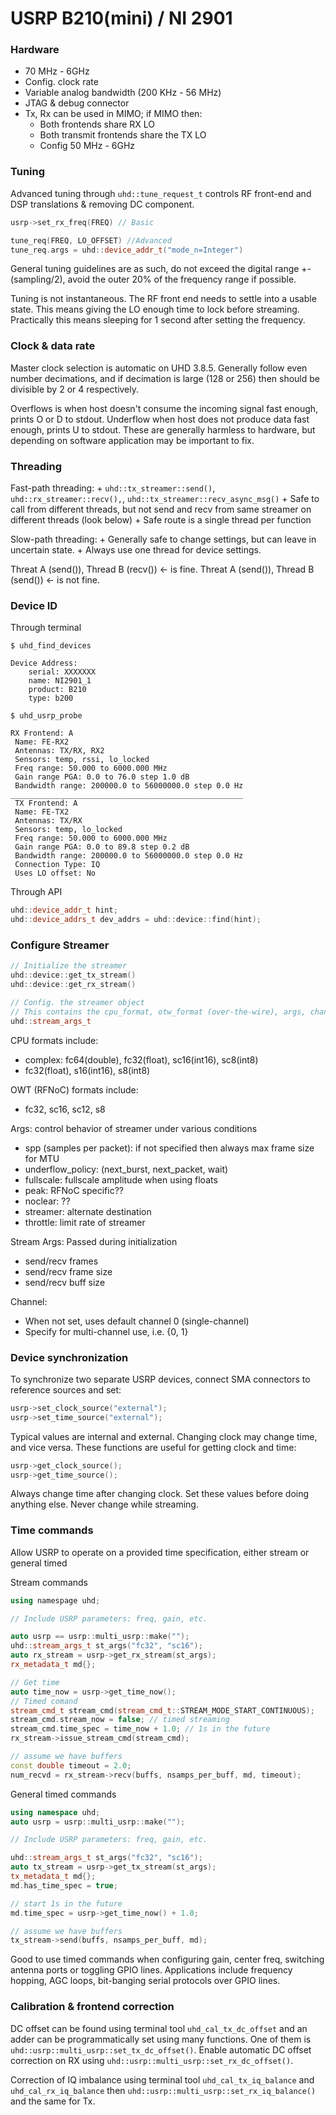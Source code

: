 # USRP B210(mini) / NI 2901

### Hardware

+ 70 MHz - 6GHz
+ Config. clock rate
+ Variable analog bandwidth (200 KHz - 56 MHz)
+ JTAG & debug connector
+ Tx, Rx can be used in MIMO; if MIMO then:
    + Both frontends share RX LO
    + Both transmit frontends share the TX LO
    + Config 50 MHz - 6GHz

### Tuning
Advanced tuning through `uhd::tune_request_t` controls RF front-end and DSP
translations & removing DC component.

```cpp
usrp->set_rx_freq(FREQ) // Basic

tune_req(FREQ, LO_OFFSET) //Advanced
tune_req.args = uhd::device_addr_t("mode_n=Integer")
```

General tuning guidelines are as such, do not exceed the digital range
+-(sampling/2), avoid the outer 20% of the frequency range if possible.

Tuning is not instantaneous. The RF front end needs to settle into a usable
state. This means giving the LO enough time to lock before streaming.
Practically this means sleeping for 1 second after setting the frequency.


### Clock & data rate
Master clock selection is automatic on UHD 3.8.5. Generally follow even number
decimations, and if decimation is large (128 or 256) then should be divisible by
2 or 4 respectively.

Overflows is when host doesn't consume the incoming signal fast enough, prints O
or D to stdout. Underflow when host does not produce data fast enough, prints U
to stdout. These are generally harmless to hardware, but depending on software
application may be important to fix.

### Threading
Fast-path threading:
    + `uhd::tx_streamer::send()`, `uhd::rx_streamer::recv(),`, `uhd::tx_streamer::recv_async_msg()`
    + Safe to call from different threads, but not send and recv from same streamer on different threads (look below)
    + Safe route is a single thread per function

Slow-path threading:
    + Generally safe to change settings, but can leave in uncertain state.
    + Always use one thread for device settings.

Threat A (send()), Thread B (recv()) <- is fine.
Threat A (send()), Thread B (send()) <- is not fine.

### Device ID
Through terminal
```
$ uhd_find_devices

Device Address:
    serial: XXXXXXX
    name: NI2901_1
    product: B210
    type: b200

$ uhd_usrp_probe

RX Frontend: A
 Name: FE-RX2
 Antennas: TX/RX, RX2
 Sensors: temp, rssi, lo_locked
 Freq range: 50.000 to 6000.000 MHz
 Gain range PGA: 0.0 to 76.0 step 1.0 dB
 Bandwidth range: 200000.0 to 56000000.0 step 0.0 Hz
____________________________________________________
 TX Frontend: A
 Name: FE-TX2
 Antennas: TX/RX
 Sensors: temp, lo_locked
 Freq range: 50.000 to 6000.000 MHz
 Gain range PGA: 0.0 to 89.8 step 0.2 dB
 Bandwidth range: 200000.0 to 56000000.0 step 0.0 Hz
 Connection Type: IQ
 Uses LO offset: No
```

Through API
```cpp
uhd::device_addr_t hint;
uhd::device_addrs_t dev_addrs = uhd::device::find(hint);
```

### Configure Streamer
```cpp
// Initialize the streamer
uhd::device::get_tx_stream()
uhd::device::get_rx_stream()

// Config. the streamer object
// This contains the cpu_format, otw_format (over-the-wire), args, channels
uhd::stream_args_t
```

CPU formats include:
+ complex: fc64(double), fc32(float), sc16(int16), sc8(int8)
+ fc32(float), s16(int16),  s8(int8)

OWT (RFNoC) formats include:
+ fc32, sc16, sc12, s8

Args: control behavior of streamer under various conditions
+ spp (samples per packet): if not specified then always max frame size for MTU
+ underflow\_policy: (next\_burst, next\_packet, wait)
+ fullscale: fullscale amplitude when using floats
+ peak: RFNoC specific??
+ noclear: ??
+ streamer: alternate destination
+ throttle: limit rate of streamer

Stream Args: Passed during initialization
+ send/recv frames
+ send/recv frame size
+ send/recv buff size

Channel:
+ When not set, uses default channel 0 (single-channel)
+ Specify for multi-channel use, i.e. {0, 1}

### Device synchronization

To synchronize two separate USRP devices, connect SMA connectors to reference
sources and set:
```cpp
usrp->set_clock_source("external");
usrp->set_time_source("external");
```

Typical values are internal and external. Changing clock may change time, and
vice versa. These functions are useful for getting clock and time:
```cpp
usrp->get_clock_source();
usrp->get_time_source();
```

Always change time after changing clock. Set these values before doing anything
else. Never change while streaming.

### Time commands

Allow USRP to operate on a provided time specification, either stream or general
timed

Stream commands
```cpp
using namespage uhd;

// Include USRP parameters: freq, gain, etc.

auto usrp == usrp::multi_usrp::make("");
uhd::stream_args_t st_args("fc32", "sc16");
auto rx_stream = usrp->get_rx_stream(st_args);
rx_metadata_t md{};

// Get time
auto time_now = usrp->get_time_now();
// Timed comand
stream_cmd_t stream_cmd(stream_cmd_t::STREAM_MODE_START_CONTINUOUS);
stream_cmd.stream_now = false; // timed streaming
stream_cmd.time_spec = time_now + 1.0; // 1s in the future
rx_stream->issue_stream_cmd(stream_cmd);

// assume we have buffers
const double timeout = 2.0;
num_recvd = rx_stream->recv(buffs, nsamps_per_buff, md, timeout);
```

General timed commands
```cpp
using namespace uhd;
auto usrp = usrp::multi_usrp::make("");

// Include USRP parameters: freq, gain, etc.

uhd::stream_args_t st_args("fc32", "sc16");
auto tx_stream = usrp->get_tx_stream(st_args);
tx_metadata_t md{};
md.has_time_spec = true;

// start 1s in the future
md.time_spec = usrp->get_time_now() + 1.0;

// assume we have buffers
tx_stream->send(buffs, nsamps_per_buff, md);
```

Good to use timed commands when configuring gain, center freq, switching antenna
ports or toggling GPIO lines. Applications include frequency hopping, AGC loops,
bit-banging serial protocols over GPIO lines.

### Calibration & frontend correction
DC offset can be found using terminal tool `uhd_cal_tx_dc_offset` and an adder
can be programmatically set using many functions. One of them is
`uhd::usrp::multi_usrp::set_tx_dc_offset()`. Enable automatic DC offset
correction on RX using `uhd::usrp::multi_usrp::set_rx_dc_offset()`.

Correction of IQ imbalance using terminal tool `uhd_cal_tx_iq_balance` and
`uhd_cal_rx_iq_balance` then `uhd::usrp::multi_usrp::set_rx_iq_balance()` and
the same for Tx.


